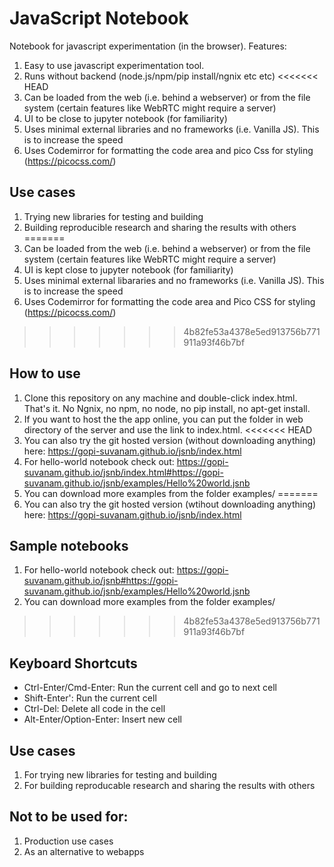 # JavaScript Notebook
Notebook for javascript experimentation (in the browser). Features:
1. Easy to use javascript experimentation tool.
2. Runs without backend (node.js/npm/pip install/ngnix etc etc)
<<<<<<< HEAD
3. Can be loaded from the web (i.e. behind a webserver) or from the file system   (certain features like WebRTC might require a server)
4. UI to be close to jupyter notebook (for familiarity)
5. Uses minimal external libraries and no frameworks (i.e. Vanilla JS). This is to increase the speed
6. Uses Codemirror for formatting the code area and pico Css for styling (https://picocss.com/)

## Use cases
1. Trying new libraries for testing and building
2. Building reproducible research and sharing the results with others
=======
3. Can be loaded from the web (i.e. behind a webserver) or from the file system (certain features like WebRTC might require a server)
4. UI is kept close to jupyter notebook (for familiarity)
5. Uses minimal external libararies and no frameworks (i.e. Vanilla JS). This is to increase the speed
6. Uses Codemirror for formatting the code area and Pico CSS for styling (https://picocss.com/)
>>>>>>> 4b82fe53a4378e5ed913756b771911a93f46b7bf

## How to use
1. Clone this repository on any machine and double-click index.html. That's it. No Ngnix, no npm, no node, no pip install, no apt-get install.
2. If you want to host the the app online, you can put the folder in web directory of the server and use the link to index.html.
<<<<<<< HEAD
3. You can also try the git hosted version (without downloading anything) here: https://gopi-suvanam.github.io/jsnb/index.html
4. For hello-world notebook check out: https://gopi-suvanam.github.io/jsnb/index.html#https://gopi-suvanam.github.io/jsnb/examples/Hello%20world.jsnb
5. You can download more examples from the folder examples/
=======
3. You can also try the git hosted version (wtihout downloading anything) here: https://gopi-suvanam.github.io/jsnb/index.html

## Sample notebooks
1. For hello-world notebook check out: https://gopi-suvanam.github.io/jsnb#https://gopi-suvanam.github.io/jsnb/examples/Hello%20world.jsnb
2. You can download more examples from the folder examples/
>>>>>>> 4b82fe53a4378e5ed913756b771911a93f46b7bf

## Keyboard Shortcuts
- Ctrl-Enter/Cmd-Enter: Run the current cell and go to next cell
- Shift-Enter': Run the current cell
- Ctrl-Del: Delete all code in the cell
- Alt-Enter/Option-Enter: Insert new cell

## Use cases
1. For trying new libraries for testing and building
2. For building reproducable research and sharing the results with others

## Not to be used for:
1. Production use cases
2. As an alternative to webapps


